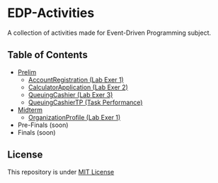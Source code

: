 # EDP-Activities

A collection of activities made for Event-Driven Programming subject.

## Table of Contents
- [Prelim](https://github.com/PheeLeep/EDP-Activities/tree/main/Activities/Prelim)
  - [AccountRegistration (Lab Exer 1)](https://github.com/PheeLeep/EDP-Activities/tree/main/Activities/Prelim/AccountRegistration)
  - [CalculatorApplication (Lab Exer 2)](https://github.com/PheeLeep/EDP-Activities/tree/main/Activities/Prelim/CalculatorApplication)
  - [QueuingCashier (Lab Exer 3)](https://github.com/PheeLeep/EDP-Activities/tree/main/Activities/Prelim/QueuingCashier)
  - [QueuingCashierTP (Task Performance)](https://github.com/PheeLeep/EDP-Activities/tree/main/Activities/Prelim/QueuingCashierTP)
- [Midterm](https://github.com/PheeLeep/EDP-Activities/tree/main/Activities/Midterm)
  - [OrganizationProfile (Lab Exer 1)](https://github.com/PheeLeep/EDP-Activities/tree/main/Activities/Midterm/OrganizationProfile)
- Pre-Finals (soon)
- Finals (soon)

## License
This repository is under [MIT License](https://github.com/PheeLeep/EDP-Activities/blob/main/LICENSE)
